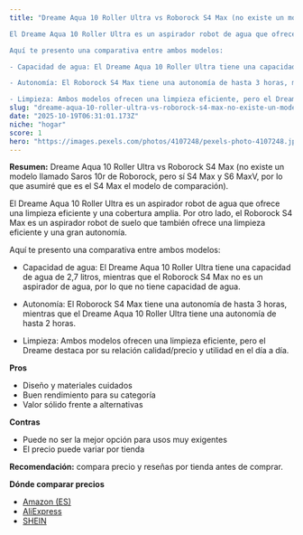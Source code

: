 ```yaml
---
title: "Dreame Aqua 10 Roller Ultra vs Roborock S4 Max (no existe un modelo llamado Saros 10r de Roborock, pero sí S4 Max y S6 MaxV, por lo que asumiré que es el S4 Max el modelo de comparación). 

El Dreame Aqua 10 Roller Ultra es un aspirador robot de agua que ofrece una limpieza eficiente y una cobertura amplia. Por otro lado, el Roborock S4 Max es un aspirador robot de suelo que también ofrece una limpieza eficiente y una gran autonomía.

Aquí te presento una comparativa entre ambos modelos:

- Capacidad de agua: El Dreame Aqua 10 Roller Ultra tiene una capacidad de agua de 2,7 litros, mientras que el Roborock S4 Max no es un aspirador de agua, por lo que no tiene capacidad de agua.

- Autonomía: El Roborock S4 Max tiene una autonomía de hasta 3 horas, mientras que el Dreame Aqua 10 Roller Ultra tiene una autonomía de hasta 2 horas.

- Limpieza: Ambos modelos ofrecen una limpieza eficiente, pero el Dreame"
slug: "dreame-aqua-10-roller-ultra-vs-roborock-s4-max-no-existe-un-modelo-llamado-saros"
date: "2025-10-19T06:31:01.173Z"
niche: "hogar"
score: 1
hero: "https://images.pexels.com/photos/4107248/pexels-photo-4107248.jpeg?auto=compress&cs=tinysrgb&fit=crop&h=627&w=1200&auto=compress&cs=tinysrgb&w=1200&h=675&fit=crop"
---
```


**Resumen:** Dreame Aqua 10 Roller Ultra vs Roborock S4 Max (no existe un modelo llamado Saros 10r de Roborock, pero sí S4 Max y S6 MaxV, por lo que asumiré que es el S4 Max el modelo de comparación). 

El Dreame Aqua 10 Roller Ultra es un aspirador robot de agua que ofrece una limpieza eficiente y una cobertura amplia. Por otro lado, el Roborock S4 Max es un aspirador robot de suelo que también ofrece una limpieza eficiente y una gran autonomía.

Aquí te presento una comparativa entre ambos modelos:

- Capacidad de agua: El Dreame Aqua 10 Roller Ultra tiene una capacidad de agua de 2,7 litros, mientras que el Roborock S4 Max no es un aspirador de agua, por lo que no tiene capacidad de agua.

- Autonomía: El Roborock S4 Max tiene una autonomía de hasta 3 horas, mientras que el Dreame Aqua 10 Roller Ultra tiene una autonomía de hasta 2 horas.

- Limpieza: Ambos modelos ofrecen una limpieza eficiente, pero el Dreame destaca por su relación calidad/precio y utilidad en el día a día.

**Pros**
- Diseño y materiales cuidados
- Buen rendimiento para su categoría
- Valor sólido frente a alternativas

**Contras**
- Puede no ser la mejor opción para usos muy exigentes
- El precio puede variar por tienda

**Recomendación:** compara precio y reseñas por tienda antes de comprar.

**Dónde comparar precios**
- [Amazon (ES)](https://www.amazon.es/s?k=Dreame%20Aqua%2010%20Roller%20Ultra%20vs%20Roborock%20S4%20Max%20(no%20existe%20un%20modelo%20llamado%20Saros%2010r%20de%20Roborock%2C%20pero%20s%C3%AD%20S4%20Max%20y%20S6%20MaxV%2C%20por%20lo%20que%20asumir%C3%A9%20que%20es%20el%20S4%20Max%20el%20modelo%20de%20comparaci%C3%B3n).%20%0A%0AEl%20Dreame%20Aqua%2010%20Roller%20Ultra%20es%20un%20aspirador%20robot%20de%20agua%20que%20ofrece%20una%20limpieza%20eficiente%20y%20una%20cobertura%20amplia.%20Por%20otro%20lado%2C%20el%20Roborock%20S4%20Max%20es%20un%20aspirador%20robot%20de%20suelo%20que%20tambi%C3%A9n%20ofrece%20una%20limpieza%20eficiente%20y%20una%20gran%20autonom%C3%ADa.%0A%0AAqu%C3%AD%20te%20presento%20una%20comparativa%20entre%20ambos%20modelos%3A%0A%0A-%20Capacidad%20de%20agua%3A%20El%20Dreame%20Aqua%2010%20Roller%20Ultra%20tiene%20una%20capacidad%20de%20agua%20de%202%2C7%20litros%2C%20mientras%20que%20el%20Roborock%20S4%20Max%20no%20es%20un%20aspirador%20de%20agua%2C%20por%20lo%20que%20no%20tiene%20capacidad%20de%20agua.%0A%0A-%20Autonom%C3%ADa%3A%20El%20Roborock%20S4%20Max%20tiene%20una%20autonom%C3%ADa%20de%20hasta%203%20horas%2C%20mientras%20que%20el%20Dreame%20Aqua%2010%20Roller%20Ultra%20tiene%20una%20autonom%C3%ADa%20de%20hasta%202%20horas.%0A%0A-%20Limpieza%3A%20Ambos%20modelos%20ofrecen%20una%20limpieza%20eficiente%2C%20pero%20el%20Dreame&tag=teknovashop25-21)
- [AliExpress](https://www.aliexpress.com/wholesale?SearchText=Dreame%20Aqua%2010%20Roller%20Ultra%20vs%20Roborock%20S4%20Max%20(no%20existe%20un%20modelo%20llamado%20Saros%2010r%20de%20Roborock%2C%20pero%20s%C3%AD%20S4%20Max%20y%20S6%20MaxV%2C%20por%20lo%20que%20asumir%C3%A9%20que%20es%20el%20S4%20Max%20el%20modelo%20de%20comparaci%C3%B3n).%20%0A%0AEl%20Dreame%20Aqua%2010%20Roller%20Ultra%20es%20un%20aspirador%20robot%20de%20agua%20que%20ofrece%20una%20limpieza%20eficiente%20y%20una%20cobertura%20amplia.%20Por%20otro%20lado%2C%20el%20Roborock%20S4%20Max%20es%20un%20aspirador%20robot%20de%20suelo%20que%20tambi%C3%A9n%20ofrece%20una%20limpieza%20eficiente%20y%20una%20gran%20autonom%C3%ADa.%0A%0AAqu%C3%AD%20te%20presento%20una%20comparativa%20entre%20ambos%20modelos%3A%0A%0A-%20Capacidad%20de%20agua%3A%20El%20Dreame%20Aqua%2010%20Roller%20Ultra%20tiene%20una%20capacidad%20de%20agua%20de%202%2C7%20litros%2C%20mientras%20que%20el%20Roborock%20S4%20Max%20no%20es%20un%20aspirador%20de%20agua%2C%20por%20lo%20que%20no%20tiene%20capacidad%20de%20agua.%0A%0A-%20Autonom%C3%ADa%3A%20El%20Roborock%20S4%20Max%20tiene%20una%20autonom%C3%ADa%20de%20hasta%203%20horas%2C%20mientras%20que%20el%20Dreame%20Aqua%2010%20Roller%20Ultra%20tiene%20una%20autonom%C3%ADa%20de%20hasta%202%20horas.%0A%0A-%20Limpieza%3A%20Ambos%20modelos%20ofrecen%20una%20limpieza%20eficiente%2C%20pero%20el%20Dreame)
- [SHEIN](https://www.shein.com/pdsearch/Dreame%20Aqua%2010%20Roller%20Ultra%20vs%20Roborock%20S4%20Max%20(no%20existe%20un%20modelo%20llamado%20Saros%2010r%20de%20Roborock%2C%20pero%20s%C3%AD%20S4%20Max%20y%20S6%20MaxV%2C%20por%20lo%20que%20asumir%C3%A9%20que%20es%20el%20S4%20Max%20el%20modelo%20de%20comparaci%C3%B3n).%20%0A%0AEl%20Dreame%20Aqua%2010%20Roller%20Ultra%20es%20un%20aspirador%20robot%20de%20agua%20que%20ofrece%20una%20limpieza%20eficiente%20y%20una%20cobertura%20amplia.%20Por%20otro%20lado%2C%20el%20Roborock%20S4%20Max%20es%20un%20aspirador%20robot%20de%20suelo%20que%20tambi%C3%A9n%20ofrece%20una%20limpieza%20eficiente%20y%20una%20gran%20autonom%C3%ADa.%0A%0AAqu%C3%AD%20te%20presento%20una%20comparativa%20entre%20ambos%20modelos%3A%0A%0A-%20Capacidad%20de%20agua%3A%20El%20Dreame%20Aqua%2010%20Roller%20Ultra%20tiene%20una%20capacidad%20de%20agua%20de%202%2C7%20litros%2C%20mientras%20que%20el%20Roborock%20S4%20Max%20no%20es%20un%20aspirador%20de%20agua%2C%20por%20lo%20que%20no%20tiene%20capacidad%20de%20agua.%0A%0A-%20Autonom%C3%ADa%3A%20El%20Roborock%20S4%20Max%20tiene%20una%20autonom%C3%ADa%20de%20hasta%203%20horas%2C%20mientras%20que%20el%20Dreame%20Aqua%2010%20Roller%20Ultra%20tiene%20una%20autonom%C3%ADa%20de%20hasta%202%20horas.%0A%0A-%20Limpieza%3A%20Ambos%20modelos%20ofrecen%20una%20limpieza%20eficiente%2C%20pero%20el%20Dreame)